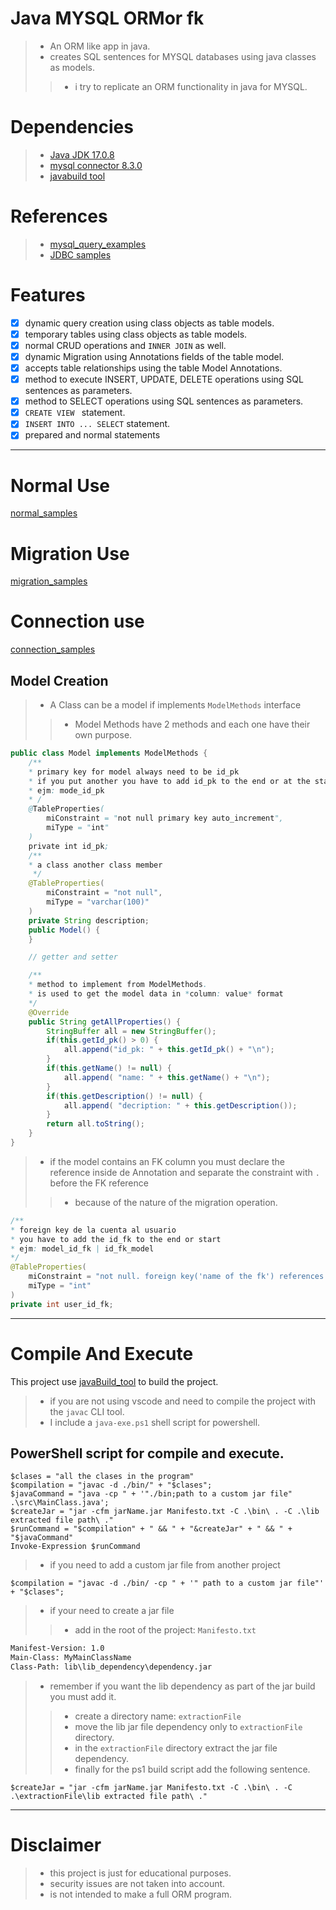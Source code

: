 # Java MYSQL ORMor fk 
>- An ORM like app in java.
>- creates SQL sentences for MYSQL databases using java classes as models.
>>- i try to replicate an ORM functionality in java for MYSQL.

# Dependencies

>- [Java JDK 17.0.8](https://www.oracle.com/java/technologies/javase/jdk17-archive-downloads.html)
>- [mysql connector 8.3.0](https://dev.mysql.com/downloads/connector/j/)
>- [javabuild tool](https://github.com/AlfonsoG-dev/javaBuild)

# References

>- [mysql_query_examples](https://www.w3schools.com/mysql/)
>- [JDBC samples](https://www.javatpoint.com/PreparedStatement-interface)

# Features
- [x] dynamic query creation using class objects as table models.
- [x] temporary tables using class objects as table models.
- [x] normal CRUD operations and `INNER JOIN` as well.
- [x] dynamic Migration using Annotations fields of the table model.
- [x] accepts table relationships using the table Model Annotations.
- [x] method to execute INSERT, UPDATE, DELETE operations using SQL sentences as parameters.
- [x] method to SELECT operations using SQL sentences as parameters.
- [x] `CREATE VIEW ` statement.
- [x] `INSERT INTO ... SELECT` statement.
- [x] prepared and normal statements

-----

# Normal Use

[normal_samples](./src/Samples/Normal/QuerySamples.java)

# Migration Use

[migration_samples](./src/Samples/Migration/MigrationSamples.java)

# Connection use

[connection_samples](./src/Samples/ConnectionSamples.java)

## Model Creation
>- A Class can be a model if implements `ModelMethods` interface
>>- Model Methods have 2 methods and each one have their own purpose.
```java
public class Model implements ModelMethods {
    /**
    * primary key for model always need to be id_pk
    * if you put another you have to add id_pk to the end or at the start 
    * ejm: mode_id_pk
    * /
    @TableProperties(
        miConstraint = "not null primary key auto_increment",
        miType = "int"
    )
    private int id_pk;   
    /**
    * a class another class member
     */
    @TableProperties(
        miConstraint = "not null",
        miType = "varchar(100)"
    )
    private String description;
    public Model() {
    }

    // getter and setter

    /**
    * method to implement from ModelMethods.
    * is used to get the model data in *column: value* format
    */
    @Override
    public String getAllProperties() {
        StringBuffer all = new StringBuffer();
        if(this.getId_pk() > 0) {
            all.append("id_pk: " + this.getId_pk() + "\n");
        }
        if(this.getName() != null) {
            all.append( "name: " + this.getName() + "\n");
        }
        if(this.getDescription() != null) {
            all.append( "decription: " + this.getDescription());
        }
        return all.toString();
    }
}
```
>- if the model contains an FK column you must declare the reference inside de Annotation and separate the constraint with `.` before the FK reference
>>- because of the nature of the migration operation.

```java
/**
* foreign key de la cuenta al usuario
* you have to add the id_fk to the end or start
* ejm: model_id_fk | id_fk_model
*/
@TableProperties(
    miConstraint = "not null. foreign key('name of the fk') references `name of the table`(name of the pk) on delete cascade on update cascade",
    miType = "int"
)
private int user_id_fk;

```
---------

# Compile And Execute
This project use [javaBuild_tool](https://github.com/AlfonsoG-dev/javaBuild) to build the project.

>- if you are not using vscode and need to compile the project with the `javac` CLI tool.
>- I include a `java-exe.ps1` shell script for powershell.

## PowerShell script for compile and execute.

```shell
$clases = "all the clases in the program"
$compilation = "javac -d ./bin/" + "$clases";
$javaCommand = "java -cp " + '"./bin;path to a custom jar file" .\src\MainClass.java';
$createJar = "jar -cfm jarName.jar Manifesto.txt -C .\bin\ . -C .\lib extracted file path\ ."
$runCommand = "$compilation" + " && " + "&createJar" + " && " + "$javaCommand"
Invoke-Expression $runCommand
```
>- if you need to add a custom jar file from another project
```shell
$compilation = "javac -d ./bin/ -cp " + '" path to a custom jar file"' + "$clases";
```
>- if your need to create a jar file
>>- add in the root of the project: `Manifesto.txt`
```txt
Manifest-Version: 1.0
Main-Class: MyMainClassName
Class-Path: lib\lib_dependency\dependency.jar
```
>- remember if you want the lib dependency as part of the jar build you must add it.
>>- create a directory name: `extractionFile`
>>- move the lib jar file dependency only to `extractionFile` directory.
>>- in the `extractionFile` directory extract the jar file dependency.
>>- finally for the ps1 build script add the following sentence.
```
$createJar = "jar -cfm jarName.jar Manifesto.txt -C .\bin\ . -C .\extractionFile\lib extracted file path\ ."
```

--------

# Disclaimer
>- this project is just for educational purposes.
>- security issues are not taken into account.
>- is not intended to make a full ORM program.
